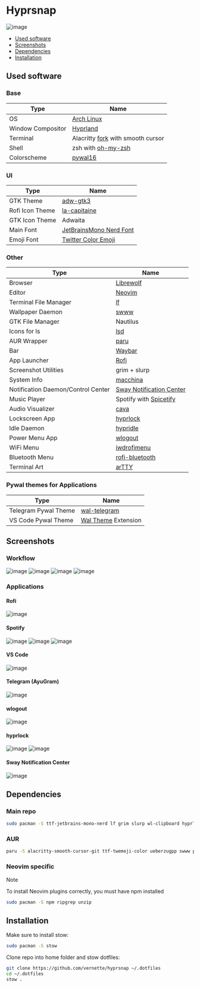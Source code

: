 # Hyprsnap

![image](assets/screenshots/workflow.png)

- [Used software](#used_software)
- [Screenshots](#screenshots)
- [Dependencies](#dependencies)
- [Installation](#installation)

## Used software

### Base

| Type              | Name                                                                                           |
| ----------------- | ---------------------------------------------------------------------------------------------- |
| OS                | [Arch Linux](https://archlinux.org/)                                                           |
| Window Compositor | [Hyprland](https://hyprland.org/)                                                              |
| Terminal          | Alacritty [fork](https://github.com/GregTheMadMonk/alacritty-smooth-cursor) with smooth cursor |
| Shell             | zsh with [oh-my-zsh](https://ohmyz.sh/)                                                        |
| Colorscheme       | [pywal16](https://github.com/eylles/pywal16)                                                   |

### UI

| Type            | Name                                                                    |
| --------------- | ----------------------------------------------------------------------- |
| GTK Theme       | [adw-gtk3](https://github.com/lassekongo83/adw-gtk3)                    |
| Rofi Icon Theme | [la-capitaine](https://github.com/keeferrourke/la-capitaine-icon-theme) |
| GTK Icon Theme  | Adwaita                                                                 |
| Main Font       | [JetBrainsMono Nerd Font](https://www.nerdfonts.com/font-downloads)     |
| Emoji Font      | [Twitter Color Emoji](https://github.com/13rac1/twemoji-color-font)     |

### Other

| Type                               | Name                                                                             |
| ---------------------------------- | -------------------------------------------------------------------------------- |
| Browser                            | [Librewolf](https://librewolf.net/)                                              |
| Editor                             | [Neovim](https://neovim.io/)                                                     |
| Terminal File Manager              | [lf](https://github.com/gokcehan/lf)                                             |
| Wallpaper Daemon                   | [swww](https://github.com/LGFae/swww)                                            |
| GTK File Manager                   | Nautilus                                                                         |
| Icons for ls                       | [lsd](https://github.com/lsd-rs/lsd)                                             |
| AUR Wrapper                        | [paru](https://github.com/Morganamilo/paru)                                      |
| Bar                                | [Waybar](https://github.com/Alexays/Waybar)                                      |
| App Launcher                       | [Rofi](https://github.com/davatorium/rofi)                                       |
| Screenshot Utilities               | grim + slurp                                                                     |
| System Info                        | [macchina](https://github.com/Macchina-CLI/macchina)                             |
| Notification Daemon/Control Center | [Sway Notification Center](https://github.com/ErikReider/SwayNotificationCenter) |
| Music Player                       | Spotify with [Spicetify](https://spicetify.app/)                                 |
| Audio Visualizer                   | [cava](https://github.com/karlstav/cava)                                         |
| Lockscreen App                     | [hyprlock](https://github.com/hyprwm/hyprlock)                                   |
| Idle Daemon                        | [hypridle](https://github.com/hyprwm/hypridle)                                   |
| Power Menu App                     | [wlogout](https://github.com/ArtsyMacaw/wlogout)                                 |
| WiFi Menu                          | [iwdrofimenu](https://github.com/defname/rofi-iwd-wifi-menu)                     |
| Bluetooth Menu                     | [rofi-bluetooth](https://github.com/nickclyde/rofi-bluetooth)                    |
| Terminal Art                       | [arTTY](https://github.com/mjwhitta/artty)                                       |

### Pywal themes for Applications

| Type                               | Name                                                                             |
| ---------------------------------- | -------------------------------------------------------------------------------- |
| Telegram Pywal Theme               | [wal-telegram](https://github.com/guillaumeboehm/wal-telegram)                   |
| VS Code Pywal Theme                | [Wal Theme](https://marketplace.visualstudio.com/items?itemName=dlasagno.wal-theme) Extension                                             |

## Screenshots

### Workflow

![image](assets/screenshots/workflow.png)
![image](assets/screenshots/workflow_1.png)
![image](assets/screenshots/workflow_2.png)
![image](assets/screenshots/workflow_3.png)

### Applications

#### Rofi

![image](assets/screenshots/applications_rofi.png)

#### Spotify

![image](assets/screenshots/applications_spotify.png)
![image](assets/screenshots/applications_spotify_2.png)
![image](assets/screenshots/applications_spotify_3.png)

#### VS Code

![image](assets/screenshots/applications_vscode.png)

#### Telegram (AyuGram)

![image](assets/screenshots/applications_telegram.png)

#### wlogout

![image](assets/screenshots/applications_wlogout.png)

#### hyprlock

![image](assets/screenshots/applications_hyprlock_1.png)
![image](assets/screenshots/applications_hyprlock_2.png)

#### Sway Notification Center

![image](assets/screenshots/applications_swaync.png)

## Dependencies

### Main repo

```bash
sudo pacman -S ttf-jetbrains-mono-nerd lf grim slurp wl-clipboard hyprland waybar zsh playerctl lsd libnotify hyprlang hyprlock hypridle swaync neovim 
```

### AUR

```bash
paru -S alacritty-smooth-cursor-git ttf-twemoji-color ueberzugpp swww pywal-16-colors wlogout rofi-lbonn-wayland-git iwdrofimenu-git rofi-bluetooth-git spicetify-cli cava adw-gtk3
```
### Neovim specific

>[!Note]
> To install Neovim plugins correctly, you must have npm installed

```bash
sudo pacman -S npm ripgrep unzip
```

## Installation

Make sure to install stow:

```bash
sudo pacman -S stow
```

Clone repo into home folder and stow dotfiles:

```bash
git clone https://github.com/vernette/hyprsnap ~/.dotfiles
cd ~/.dotfiles
stow .
```
